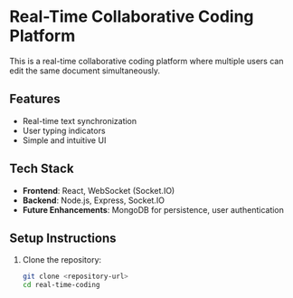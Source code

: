 # Real-Time Collaborative Coding Platform

This is a real-time collaborative coding platform where multiple users can edit the same document simultaneously.

## Features
- Real-time text synchronization
- User typing indicators
- Simple and intuitive UI

## Tech Stack
- **Frontend**: React, WebSocket (Socket.IO)
- **Backend**: Node.js, Express, Socket.IO
- **Future Enhancements**: MongoDB for persistence, user authentication

## Setup Instructions
1. Clone the repository:
   ```bash
   git clone <repository-url>
   cd real-time-coding
